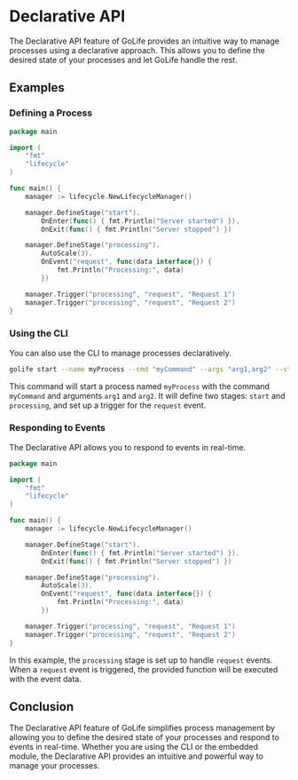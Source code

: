 # Declarative API

The Declarative API feature of GoLife provides an intuitive way to manage processes using a declarative approach. This allows you to define the desired state of your processes and let GoLife handle the rest.

## Examples

### Defining a Process

```go
package main

import (
	"fmt"
	"lifecycle"
)

func main() {
	manager := lifecycle.NewLifecycleManager()

	manager.DefineStage("start").
		OnEnter(func() { fmt.Println("Server started") }).
		OnExit(func() { fmt.Println("Server stopped") })

	manager.DefineStage("processing").
		AutoScale(3).
		OnEvent("request", func(data interface{}) {
			fmt.Println("Processing:", data)
		})

	manager.Trigger("processing", "request", "Request 1")
	manager.Trigger("processing", "request", "Request 2")
}
```

### Using the CLI

You can also use the CLI to manage processes declaratively.

```sh
golife start --name myProcess --cmd "myCommand" --args "arg1,arg2" --stages "start,processing" --triggers "request"
```

This command will start a process named `myProcess` with the command `myCommand` and arguments `arg1` and `arg2`. It will define two stages: `start` and `processing`, and set up a trigger for the `request` event.

### Responding to Events

The Declarative API allows you to respond to events in real-time.

```go
package main

import (
	"fmt"
	"lifecycle"
)

func main() {
	manager := lifecycle.NewLifecycleManager()

	manager.DefineStage("start").
		OnEnter(func() { fmt.Println("Server started") }).
		OnExit(func() { fmt.Println("Server stopped") })

	manager.DefineStage("processing").
		AutoScale(3).
		OnEvent("request", func(data interface{}) {
			fmt.Println("Processing:", data)
		})

	manager.Trigger("processing", "request", "Request 1")
	manager.Trigger("processing", "request", "Request 2")
}
```

In this example, the `processing` stage is set up to handle `request` events. When a `request` event is triggered, the provided function will be executed with the event data.

## Conclusion

The Declarative API feature of GoLife simplifies process management by allowing you to define the desired state of your processes and respond to events in real-time. Whether you are using the CLI or the embedded module, the Declarative API provides an intuitive and powerful way to manage your processes.
